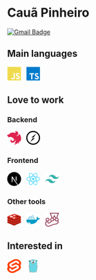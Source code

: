 # Cauã Pinheiro

[![Gmail Badge](https://img.shields.io/badge/-cauaspinheiro@gmail.com-6633cc?style=flat-square&logo=Gmail&logoColor=white&link=mailto:cauaspinheiro@gmail.com)](mailto:cauaspinheiro@gmail.com)

## Main languages

<img align="left" alt="Javascript" src="./assets/js.svg" width="32">

<img style="margin-left:12px"  alt="Typescript" src="./assets/ts.svg" width="32">

## Love to work

### Backend

<img align="left" alt="Nestjs" src="./assets/nestjs.svg" width="32">

<img style="margin-left:12px" alt="Socketio" src="./assets/socketio.svg" width="32">

### Frontend

<img align="left"  alt="Next.js" src="./assets/nextjs.svg" width="32">

<img align="left" style="margin-left:12px" alt="React" src="./assets/react.svg" width="32">

<img style="margin-left:12px" alt="Next.js" src="./assets/tailwindcss.svg" width="32">

### Other tools

<img align="left" alt="Redis" src="./assets/redis.svg" width="32">

<img align="left" style="margin-left:12px" alt="Docker" src="./assets/docker.svg" width="32">

<img style="margin-left:12px" alt="Jest" src="./assets/jest.svg" width="32">

## Interested in

<img align="left" alt="Svelte" src="./assets/svelte.svg" width="32">

<img style="margin-left:12px" alt="Go" src="./assets/go.svg" width="32">

<!-- Image template
<img align="left" style="margin-left:12px" alt="Typescript" src="./assets/ts.svg" width="32">
-->
